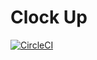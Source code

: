 # Clock Up
[![CircleCI](https://circleci.com/gh/ryota-murakami/react-laboratory.svg?style=svg)](https://circleci.com/gh/ryota-murakami/react-laboratory)
